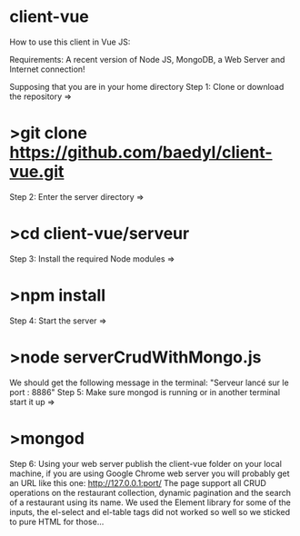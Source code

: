 # client-vue
How to use this client in Vue JS:

Requirements: A recent version  of Node JS, MongoDB, a Web Server and Internet connection!

Supposing that you are in your home directory
Step 1: Clone or download the repository => 
#               >git clone https://github.com/baedyl/client-vue.git 

Step 2: Enter the server directory => 
#               >cd client-vue/serveur

Step 3: Install the required Node modules => 
#               >npm install
Step 4: Start the server => 
#               >node serverCrudWithMongo.js
We should get the following message in the terminal: "Serveur lancé sur le port : 8886"
Step 5: Make sure mongod is running or in another terminal start it up => 
#               >mongod 
Step 6: Using your web server publish the client-vue folder on your local machine, 
        if you are using Google Chrome web server you will probably get an URL like this one: http://127.0.0.1:port/
 The page support all CRUD operations on the restaurant collection, dynamic pagination and the search of a restaurant using its name. We used the Element library for some of the inputs, the el-select and el-table tags did not worked so well so we sticked to pure HTML for those...
